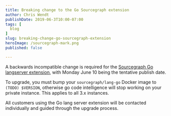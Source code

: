```yaml
---
title: Breaking change to the Go Sourcegraph extension
author: Chris Wendt
publishDate: 2019-06-3T10:00-07:00
tags: [
  blog
]
slug: breaking-change-go-sourcegraph-extension
heroImage: /sourcegraph-mark.png
published: false

---
```


A backwards incompatible change is required for the [Sourcegraph Go langserver extension](https://github.com/sourcegraph/sourcegraph-go), with Monday June 10 being the tentative publish date.

To upgrade, you must bump your `sourcegraph/lang-go` Docker image to `(TODO) $VERSION`, otherwise go code intelligence will stop working on your private instance. This applies to all 3.x instances.

All customers using the Go lang server extension will be contacted individually and guided through the upgrade process.

